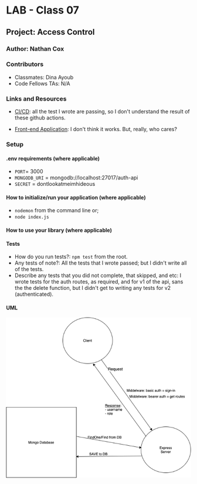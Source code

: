 # LAB - Class 07

## Project: Access Control

### Author: Nathan Cox

### Contributors

- Classmates: Dina Ayoub
- Code Fellows TAs: N/A

### Links and Resources

- [CI/CD](https://github.com/401-advanced-javascript-nathanRcox/auth-api/actions): all the test I wrote are passing, so I don't understand the result of these github actions.
<!-- - [Back-end Server URL](http://xyz.com) (when applicable) -->
- [Front-end Application](https://nrc-api-auth.herokuapp.com/): I don't think it works. But, really, who cares?

### Setup

#### .env requirements (where applicable)

- `PORT`= 3000
- `MONGODB_URI` = mongodb://localhost:27017/auth-api
- `SECRET` = dontlookatmeimhideous

#### How to initialize/run your application (where applicable)

- `nodemon` from the command line or;
- `node index.js`

#### How to use your library (where applicable)

#### Tests

- How do you run tests?: `npm test` from the root.
- Any tests of note?: All the tests that I wrote passed; but I didn't write all of the tests.
- Describe any tests that you did not complete, that skipped, and etc: I wrote tests for the auth routes, as required, and for v1 of the api, sans the the delete function, but I didn't get to writing any tests for v2 (authenticated). 

#### UML
![UML](./authentication-UML.png)
